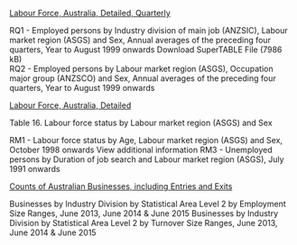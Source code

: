[Labour Force, Australia, Detailed, Quarterly](http://www.abs.gov.au/AUSSTATS/abs@.nsf/Lookup/6291.0.55.003Main+Features1May%202016?OpenDocument)

RQ1 - Employed persons by Industry division of main job (ANZSIC), Labour market region (ASGS) and Sex, Annual averages of the preceding four quarters, Year to August 1999 onwards 	Download SuperTABLE File (7986 kB)	
RQ2 - Employed persons by Labour market region (ASGS), Occupation major group (ANZSCO) and Sex, Annual averages of the preceding four quarters, Year to August 1999 onwards

[Labour Force, Australia, Detailed](http://www.abs.gov.au/AUSSTATS/abs@.nsf/Lookup/6291.0.55.001Main+Features1May%202016?OpenDocument)

Table 16. Labour force status by Labour market region (ASGS) and Sex

RM1 - Labour force status by Age, Labour market region (ASGS) and Sex, October 1998 onwards View additional information
RM3 - Unemployed persons by Duration of job search and Labour market region (ASGS), July 1991 onwards

[Counts of Australian Businesses, including Entries and Exits](http://www.abs.gov.au/ausstats/abs@.nsf/mf/8165.0)

Businesses by Industry Division by Statistical Area Level 2 by Employment Size Ranges, June 2013, June 2014 & June 2015
Businesses by Industry Division by Statistical Area Level 2 by Turnover Size Ranges, June 2013, June 2014 & June 2015
